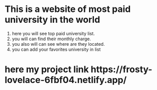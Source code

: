 <h1>This is a website of most paid university in the world</h1>
<ol type="number">
<li>here you will see top paid university list.</li>
<li>you will can find their monthly charge.</li>
<li>you also will can see where are they located.</li>
<li>you can add your favorites university in list</li>

</ol>

<h1>here my project link https://frosty-lovelace-6fbf04.netlify.app/</h1>

